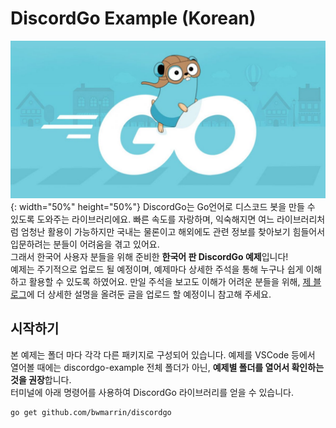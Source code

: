 # DiscordGo Example (Korean)
![Golang](/golang.jpg){: width="50%" height="50%"}
DiscordGo는 Go언어로 디스코드 봇을 만들 수 있도록 도와주는 라이브러리에요. 빠른 속도를 자랑하며, 익숙해지면 여느 라이브러리처럼 엄청난 활용이 가능하지만 국내는 물론이고 해외에도 관련 정보를 찾아보기 힘들어서 입문하려는 분들이 어려움을 겪고 있어요.  
그래서 한국어 사용자 분들을 위해 준비한 **한국어 판 DiscordGo 예제**입니다!  
예제는 주기적으로 업로드 될 예정이며, 예제마다 상세한 주석을 통해 누구나 쉽게 이해하고 활용할 수 있도록 하였어요. 만일 주석을 보고도 이해가 어려운 분들을 위해, [제 블로그](https://blog.naver.com/PostList.nhn?blogId=m1ntchoc0&from=postList&categoryNo=73)에 더 상세한 설명을 올려둔 글을 업로드 할 예정이니 참고해 주세요.  
## 시작하기
본 예제는 폴더 마다 각각 다른 패키지로 구성되어 있습니다. 예제를 VSCode 등에서 열어볼 때에는 discordgo-example 전체 폴더가 아닌, **예제별 폴더를 열어서 확인하는 것을 권장**합니다.  
터미널에 아래 명령어를 사용하여 DiscordGo 라이브러리를 얻을 수 있습니다.  
```
go get github.com/bwmarrin/discordgo
```